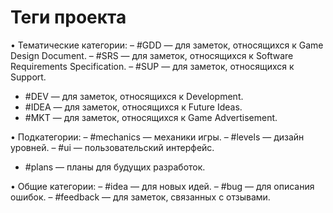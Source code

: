 # Теги проекта

• Тематические категории: 
– #GDD — для заметок, относящихся к Game Design Document.
– #SRS — для заметок, относящихся к Software Requirements Specification. 
– #SUP — для заметок, относящихся к Support.
- #DEV — для заметок, относящихся к Development.
- #IDEA — для заметок, относящихся к Future Ideas.
- #MKT — для заметок, относящихся к Game Advertisement.

• Подкатегории: 
– #mechanics — механики игры. 
– #levels — дизайн уровней. 
– #ui — пользовательский интерфейс.
- #plans — планы для будущих разработок.

• Общие категории: 
– #idea — для новых идей. 
– #bug — для описания ошибок. 
– #feedback — для заметок, связанных с отзывами.
